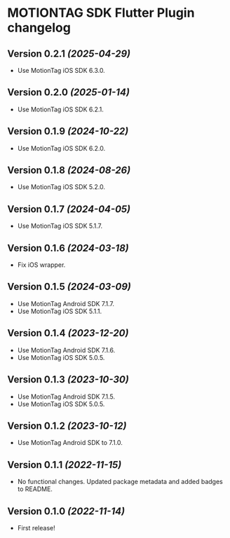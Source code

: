 # MOTIONTAG SDK Flutter Plugin changelog

## Version 0.2.1 *(2025-04-29)*

- Use MotionTag iOS SDK 6.3.0.

## Version 0.2.0 *(2025-01-14)*

- Use MotionTag iOS SDK 6.2.1.

## Version 0.1.9 *(2024-10-22)*

- Use MotionTag iOS SDK 6.2.0.

## Version 0.1.8 *(2024-08-26)*

- Use MotionTag iOS SDK 5.2.0.

## Version 0.1.7 *(2024-04-05)*

- Use MotionTag iOS SDK 5.1.7.

## Version 0.1.6 *(2024-03-18)*

- Fix iOS wrapper.

## Version 0.1.5 *(2024-03-09)*

- Use MotionTag Android SDK 7.1.7.
- Use MotionTag iOS SDK 5.1.1.

## Version 0.1.4 *(2023-12-20)*

- Use MotionTag Android SDK 7.1.6.
- Use MotionTag iOS SDK 5.0.5.

## Version 0.1.3 *(2023-10-30)*

- Use MotionTag Android SDK 7.1.5.
- Use MotionTag iOS SDK 5.0.5.

## Version 0.1.2 *(2023-10-12)*

- Use MotionTag Android SDK to 7.1.0.

## Version 0.1.1 *(2022-11-15)*

- No functional changes. Updated package metadata and added badges to README.

## Version 0.1.0 *(2022-11-14)*

- First release!
